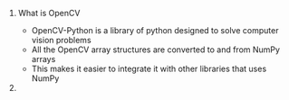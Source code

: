 1. What is OpenCV
   * OpenCV-Python is a library of python designed to solve computer vision problems
   * All the OpenCV array structures are converted to and from NumPy arrays
   * This makes it easier to integrate it with other libraries that uses NumPy

2. 
